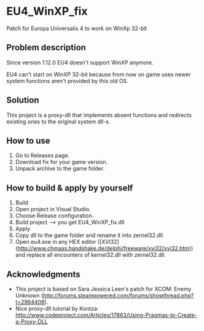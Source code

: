 # EU4_WinXP_fix
Patch for Europa Universalis 4 to work on WinXp 32-bit

## Problem description
Since version 1.12.0 EU4 doesn't support WinXP anymore.

EU4 can't start on WinXP 32-bit because from now on game uses newer system functions aren't provided by this old OS.

## Solution
This project is a proxy-dll that implements absent functions and redirects existing ones to the original system dll-s.

## How to use
1. Go to Releases page.
2. Download fix for your game version.
3. Unpack archive to the game folder.

## How to build & apply by yourself
1. Build
  1. Open project in Visual Studio.
  2. Choose Release configuration.
  3. Build project --> you get EU4_WinXP_fix.dll
2. Apply
  1. Copy dll to the game folder and rename it into zernel32.dll
  2. Open eu4.exe in any HEX editor ([XVI32] (http://www.chmaas.handshake.de/delphi/freeware/xvi32/xvi32.htm)) and replace all encounters of kernel32.dll with zernel32.dll. 

## Acknowledgments
- This project is based on Sara Jessica Leen's patch for XCOM: Enemy Unknown (http://forums.steampowered.com/forums/showthread.php?t=2964408).
- Nice proxy-dll tutorial by Kontza: http://www.codeproject.com/Articles/17863/Using-Pragmas-to-Create-a-Proxy-DLL
